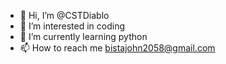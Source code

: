 - 👋 Hi, I’m @CSTDiablo
- 👀 I’m interested in coding
- 🌱 I’m currently learning python
- 📫 How to reach me bistajohn2058@gmail.com

<!---
CSTDiablo/CSTDiablo is a ✨ special ✨ repository because its `README.md` (this file) appears on your GitHub profile.
You can click the Preview link to take a look at your changes.
--->
